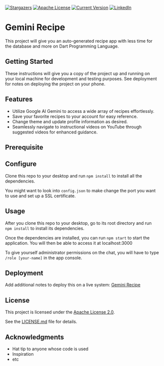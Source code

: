 [![Stargazers][stars-shield]][stars-url]
[![Apache License][license-shield]][license-url]
[![Current Version][version-shield]][version-url]
[![LinkedIn][linkedin-shield]][linkedin-url]

# Gemini Recipe

This project will give you an auto-generated recipe app with less time for the database and more on Dart Programming Language.


## Getting Started

These instructions will give you a copy of the project up and running on
your local machine for development and testing purposes. See deployment
for notes on deploying the project on your phone.


## Features
- Utilize Google AI Gemini to access a wide array of recipes effortlessly.
- Save your favorite recipes to your account for easy reference.
- Change theme and update profile information as desired.
- Seamlessly navigate to instructional videos on YouTube through suggested videos for enhanced guidance.

## Prerequisite

## Configure
Clone this repo to your desktop and run `npm install` to install all the dependencies.

You might want to look into `config.json` to make change the port you want to use and set up a SSL certificate.


## Usage
After you clone this repo to your desktop, go to its root directory and run `npm install` to install its dependencies.

Once the dependencies are installed, you can run  `npm start` to start the application. You will then be able to access it at localhost:3000

To give yourself administrator permissions on the chat, you will have to type `/role [your-name]` in the app console.


## Deployment

Add additional notes to deploy this on a live system: [Gemini Recipe](gemini_recipe.apk)


## License

This project is licensed under the [Apache License 2.0](LICENSE).

See the [LICENSE.md](LICENSE) file for
details.


## Acknowledgments

- Hat tip to anyone whose code is used
- Inspiration
- etc





[stars-shield]: https://img.shields.io/github/stars/PhamTrung012224/gemini_recipe_flutter.svg?style=for-the-badge
[stars-url]: https://github.com/PhamTrung012224/gemini_recipe_flutter/stargazers
[version-shield]: https://img.shields.io/github/release/PhamTrung012224/gemini_recipe_flutter.svg?style=for-the-badge
[version-url]: https://github.com/PhamTrung012224/gemini_recipe_flutter
[license-shield]: https://img.shields.io/github/license/PhamTrung012224/gemini_recipe_flutter.svg?style=for-the-badge
[license-url]: https://github.com/PhamTrung012224/gemini_recipe_flutter/blob/main/LICENSE
[linkedin-shield]: https://img.shields.io/badge/-LinkedIn-black.svg?style=for-the-badge&logo=linkedin&colorB=555
[linkedin-url]: https://linkedin.com/in/phamtrung01152224
